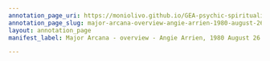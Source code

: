 ```yaml
---
annotation_page_uri: https://moniolivo.github.io/GEA-psychic-spirituality-recordings/annotations/major-arcana-overview-angie-arrien-1980-august-26-side-b--canvas-1-transcript.json
annotation_page_slug: major-arcana-overview-angie-arrien-1980-august-26-side-b--canvas-1-transcript
layout: annotation_page
manifest_label: Major Arcana - overview - Angie Arrien, 1980 August 26 [Side B]

---
```

